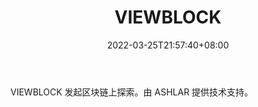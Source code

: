 ﻿---
weight: 
title: "VIEWBLOCK"
description: "VIEWBLOCK 发起区块链上探索"
date: 2022-03-25T21:57:40+08:00
lastmod: 2022-03-25T16:45:40+08:00
draft: false
authors: ["Metabd"]
featuredImage: "viewblock.jpg"
link: ""
tags: ["区块链浏览器","VIEWBLOCK"]
categories: ["navigation"]
navigation: ["区块链浏览器"]
lightgallery: true
toc: true
pinned: false
recommend: false
recommend1: false
---
VIEWBLOCK 发起区块链上探索。由 ASHLAR 提供技术支持。
